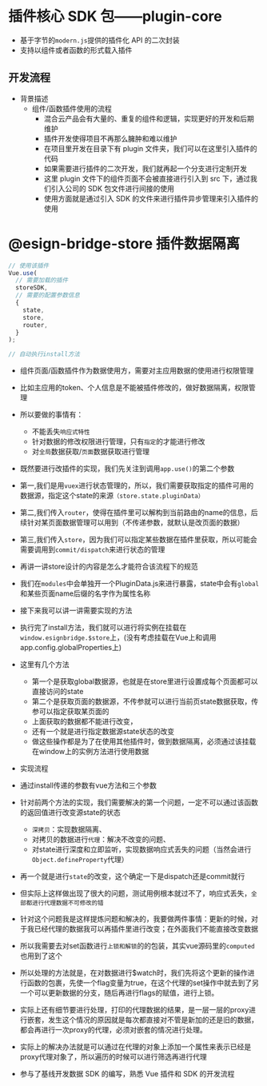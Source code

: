 # 插件核心 SDK 包——plugin-core

- 基于字节的`modern.js`提供的插件化 API 的二次封装
- 支持以组件或者函数的形式载入插件

## 开发流程

- 背景描述
  - 组件/函数插件使用的流程
    - 混合云产品会有大量的、重复的组件和逻辑，实现更好的开发和后期维护
    - 插件开发使得项目不再那么臃肿和难以维护
    - 在项目里开发在目录下有 plugin 文件夹，我们可以在这里引入插件的代码
    - 如果需要进行插件的二次开发，我们就再起一个分支进行定制开发
    - 这里 plugin 文件下的组件页面不会被直接进行引入到 src 下，通过我们引入公司的 SDK 包文件进行间接的使用
    - 使用方面就是通过引入 SDK 的文件来进行插件异步管理来引入插件的使用

# @esign-bridge-store 插件数据隔离

```js
// 使用该插件
Vue.use(
  // 需要加载的插件
  storeSDK,
  // 需要的配置参数信息
  {
    state,
    store,
    router,
  }
);

// 自动执行install方法

```
- 组件页面/函数插件作为数据使用方，需要对主应用数据的使用进行权限管理
- 比如主应用的token、个人信息是不能被插件修改的，做好数据隔离，权限管理
- 所以要做的事情有：
  - 不能丢失`响应式特性`
  - 针对数据的修改权限进行管理，只有`指定`的才能进行修改
  - 对`全局`数据获取/`页面`数据获取进行管理

- 既然要进行改插件的实现，我们先关注到调用`app.use()`的第二个参数
- 第一,我们是用` vuex `进行状态管理的，所以，我们需要获取指定的插件可用的数据源，指定这个state的来源`（store.state.pluginData）`
- 第二,我们传入`router`，使得在插件里可以解构到当前路由的name的信息，后续针对某页面数据管理可以用到（不传递参数，就默认是改页面的数据）
- 第三,我们传入`store`，因为我们可以指定某些数据在插件里获取，所以可能会需要调用到`commit/dispatch`来进行状态的管理

- 再讲一讲store设计的内容是怎么才能符合该流程下的规范
- 我们在`modules`中会单独开一个PluginData.js来进行暴露，state中会有`global`和某些页面name后缀的名字作为属性名称

- 接下来我可以讲一讲需要实现的方法
- 执行完了install方法，我们就可以进行将实例在挂载在`window.esignbridge.$store`上，(没有考虑挂载在Vue上和调用app.config.globalProperties上)
- 这里有几个方法
  - 第一个是获取global数据源，也就是在store里进行设置成每个页面都可以直接访问的state
  - 第二个是获取页面的数据源，不传参就可以进行当前页state数据获取，传参可以指定获取某页面的
  - 上面获取的数据都不能进行改变，
  - 还有一个就是进行指定数据源state状态的改变
  - 做这些操作都是为了在使用其他插件时，做到数据隔离，必须通过该挂载在window上的实例方法进行使用数据

- 实现流程
- 通过install传递的参数有vue方法和三个参数
- 针对前两个方法的实现，我们需要解决的第一个问题，一定不可以通过该函数的返回值进行改变源state的状态
  - `深拷贝`：实现数据隔离、
  - 对拷贝的数据进行`代理`：解决不改变的问题、
  - 对state进行深度和立即监听，实现数据响应式丢失的问题（当然会进行`Object.defineProperty`代理）
- 再一个就是进行`state`的改变，这个确定一下是dispatch还是commit就行

- 但实际上这样做出现了很大的问题，测试用例根本就过不了，响应式丢失，`全部都进行代理数据不可修改的错`
- 针对这个问题我是这样提炼问题和解决的，我要做两件事情：更新的时候，对于我已经代理的数据我可以再插件里进行改变；在外面我们不能直接改变数据
- 所以我需要去对set函数进行`上锁和解锁`的的包装，其实vue源码里的`computed`也用到了这个
- 所以处理的方法就是，在对数据进行$watch时，我们先将这个更新的操作进行函数的包裹，先使一个flag变量为true，在这个代理的set操作中就去到了另一个可以更新数据的分支，随后再进行flags的赋值，进行上锁。

- 实际上还有细节要进行处理，打印的代理数据的结果，是一层一层的proxy进行嵌套，发生这个情况的原因就是每次都直接对不管是新加的还是旧的数据，都会再进行一次proxy的代理，必须对嵌套的情况进行处理。
- 实际上的解决办法就是可以通过在代理的对象上添加一个属性来表示已经是proxy代理对象了，所以遍历的时候可以进行筛选再进行代理

- 参与了基线开发数据 SDK 的编写，熟悉 Vue 插件和 SDK 的开发流程







